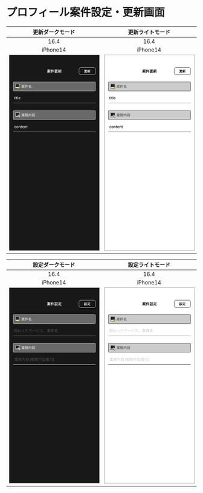 # プロフィール案件設定・更新画面

|更新ダークモード|更新ライトモード|
|:---:|:---:|
|16.4|16.4|
|iPhone14|iPhone14|
|<img src='../ReferenceImages_64/プロフィール案件設定・更新画面/testProjectUpdateViewController_更新_ダークモード_iPhone_16_4_390x844@3x.png' width='390' style='border: 1px solid #999' />|<img src='../ReferenceImages_64/プロフィール案件設定・更新画面/testProjectUpdateViewController_更新_ライトモード_iPhone_16_4_390x844@3x.png' width='390' style='border: 1px solid #999' />|

|設定ダークモード|設定ライトモード|
|:---:|:---:|
|16.4|16.4|
|iPhone14|iPhone14|
|<img src='../ReferenceImages_64/プロフィール案件設定・更新画面/testProjectUpdateViewController_設定_ダークモード_iPhone_16_4_390x844@3x.png' width='390' style='border: 1px solid #999' />|<img src='../ReferenceImages_64/プロフィール案件設定・更新画面/testProjectUpdateViewController_設定_ライトモード_iPhone_16_4_390x844@3x.png' width='390' style='border: 1px solid #999' />|

